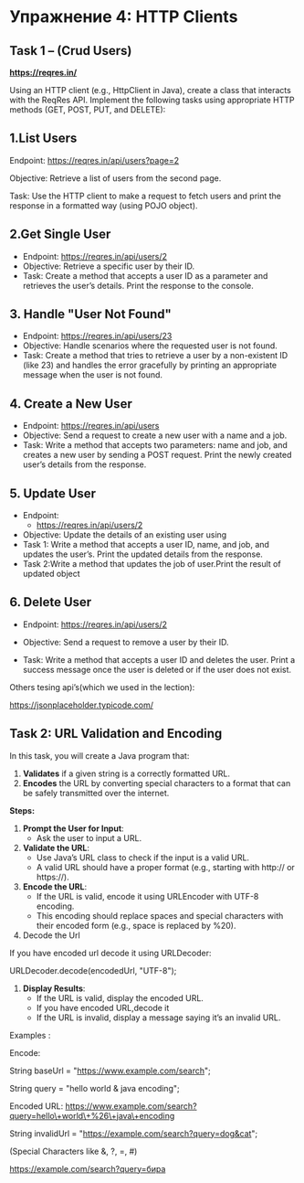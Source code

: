 # Упражнение 4: HTTP Clients

## Task 1 – \(Crud Users\)

[__https://reqres\.in/__](https://reqres.in/)

Using an HTTP client (e.g., HttpClient in Java), create a class that interacts with the ReqRes API. Implement the following tasks using appropriate HTTP methods (GET, POST, PUT, and DELETE):

##  1.List Users

Endpoint:  https://reqres.in/api/users?page=2

Objective: Retrieve a list of users from the second page.

Task: Use the HTTP client to make a request to fetch users and print the response in a formatted way (using POJO object).

## 2.Get Single User 

- Endpoint: https://reqres.in/api/users/2
- Objective: Retrieve a specific user by their ID.
- Task: Create a method that accepts a user ID as a parameter and retrieves the user’s details\. Print the response to the console.

## 3. Handle "User Not Found" 

- Endpoint:  https://reqres.in/api/users/23
- Objective: Handle scenarios where the requested user is not found.
- Task: Create a method that tries to retrieve a user by a non-existent ID (like 23) and handles the error gracefully by printing an appropriate message when the user is not found.

## 4. Create a New User

- Endpoint: https://reqres.in/api/users
- Objective: Send a request to create a new user with a name and a job.
- Task: Write a method that accepts two parameters: name and job, and creates a new user by sending a POST request. Print the newly created user’s details from the response.

## 5. Update User

- Endpoint:
	-  https://reqres.in/api/users/2
- Objective: Update the details of an existing user using 
- Task 1: Write a method that accepts a user ID, name, and job, and updates the user’s. Print the updated details from the response\.
- Task 2:Write a method that updates the job of user\.Print the result of updated object

## 6. Delete User

- Endpoint: https://reqres.in/api/users/2

- Objective: Send a request to remove a user by their ID\.
- Task: Write a method that accepts a user ID and deletes the user\. Print a success message once the user is deleted or if the user does not exist\.

  
Others tesing api’s(which we used in the lection):

https://jsonplaceholder.typicode.com/

## Task 2: URL Validation and Encoding

In this task, you will create a Java program that:

1. __Validates__ if a given string is a correctly formatted URL\.
2. __Encodes__ the URL by converting special characters to a format that can be safely transmitted over the internet\.

__Steps:__

1. __Prompt the User for Input__:
	- Ask the user to input a URL\.
2. __Validate the URL__:
	- Use Java’s URL class to check if the input is a valid URL\.
	- A valid URL should have a proper format \(e\.g\., starting with http:// or https://\)\.
3. __Encode the URL__:
	- If the URL is valid, encode it using URLEncoder with UTF\-8 encoding\.
	- This encoding should replace spaces and special characters with their encoded form \(e\.g\., space is replaced by %20\)\.
4. Decode the Url

If you have encoded url decode it using URLDecoder:

URLDecoder\.decode\(encodedUrl, "UTF\-8"\);

1. __Display Results__:
	- If the URL is valid, display the encoded URL\.
	- If you have encoded URL,decode it
	- If the URL is invalid, display a message saying it’s an invalid URL\.

Examples :

Encode:

String baseUrl = "https://www.example.com/search"; 

String query = "hello world & java encoding";

Encoded URL: https://www.example.com/search?query=hello\+world\+%26\+java\+encoding

String invalidUrl = "https://example.com/search?query=dog&cat";

(Special Characters like &, ?, =, \#\)

https://example.com/search?query=бира


